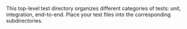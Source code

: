 This top-level test directory organizes different categories of tests: unit, integration, end-to-end.
Place your test files into the corresponding subdirectories.
